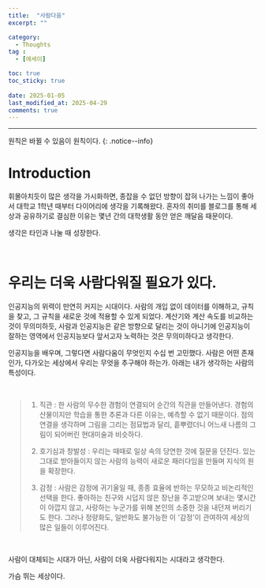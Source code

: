 ```yaml
---
title:  "사람다움" 
excerpt: ""

category:
  - Thoughts
tag :
  - [에세이]

toc: true
toc_sticky: true
 
date: 2025-01-05
last_modified_at: 2025-04-29
comments: true
---
```


---

원칙은 바뀔 수 있음이 원칙이다.
{: .notice--info}

# Introduction

휘몰아치듯이 많은 생각을 가시화하면, 종잡을 수 없던 방향이 잡혀 나가는 느낌이 좋아서 대학교 1학년 때부터 다이어리에 생각을 기록해왔다. 혼자의 취미를 블로그를 통해 세상과 공유하기로 결심한 이유는 몇년 간의 대학생활 동안 얻은 깨달음 때문이다. 

생각은 타인과 나눌 때 성장한다.

<br>

# 우리는 더욱 사람다워질 필요가 있다.

인공지능의 위력이 만연히 커지는 시대이다. 사람의 개입 없이 데이터를 이해하고, 규칙을 찾고, 그 규칙을 새로운 것에 적용할 수 있게 되었다. 계산기와 계산 속도를 비교하는 것이 무의미하듯, 사람과 인공지능은 같은 방향으로 달리는 것이 아니기에 인공지능이 잘하는 영역에서 인공지능보다 앞서고자 노력하는 것은 무의미하다고 생각한다. 

인공지능을 배우며, 그렇다면 사람다움이 무엇인지 수십 번 고민했다. 사람은 어떤 존재인가, 다가오는 세상에서 우리는 무엇을 추구해야 하는가.
아래는 내가 생각하는 사람의 특성이다.

<br>


> 1. 직관 : 한 사람의 무수한 경험이 연결되어 순간의 직관을 만들어낸다. 경험의 산물이지만 학습을 통한 추론과 다른 이유는, 예측할 수 없기 때문이다. 점의 연결을 생각하며 그림을 그리는 점묘법과 달리, 흩뿌렸더니 어느새 나름의 그림이 되어버린 현대미술과 비슷하다.
> 
> 2. 호기심과 창발성 : 우리는 때때로 일상 속의 당연한 것에 질문을 던진다. 있는 그대로 받아들이지 않는 사람의 능력이 새로운 패러다임을 만들며 지식의 원을 확장한다.
> 
> 3. 감정 : 사람은 감정에 귀기울일 때, 종종 효율에 반하는 무모하고 비논리적인 선택을 한다. 좋아하는 친구와 시덥지 않은 장난을 주고받으며 보내는 몇시간이 아깝지 않고, 사랑하는 누군가를 위해 본인의 소중한 것을 내던져 버리기도 한다. 그러나 정량화도, 일반화도 불가능한 이 '감정'이 관여하여 세상의 많은 일들이 이루어진다.
> 
<br>

사람이 대체되는 시대가 아닌, 사람이 더욱 사람다워지는 시대라고 생각한다.

가슴 뛰는 세상이다.